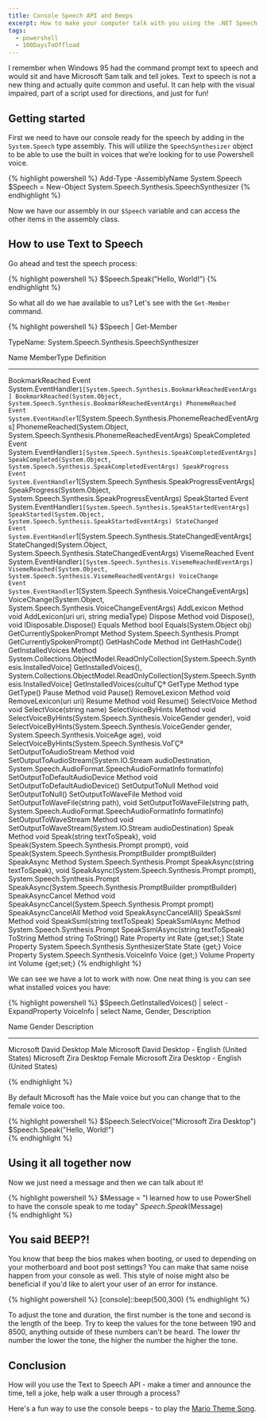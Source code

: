 ```yaml
---
title: Console Speech API and Beeps
excerpt: How to make your computer talk with you using the .NET Speech assembly.
tags: 
  - powershell
  - 100DaysToOffload
---
```


I remember when Windows 95 had the command prompt text to speech and would sit and have Microsoft Sam talk and tell jokes. Text to speech is not a new thing and actually quite common and useful. It can help with the visual impaired, part of a script used for directions, and just for fun!

## Getting started

First we need to have our console ready for the speech by adding in the `System.Speech` type assembly. This will utilize the `SpeechSynthesizer` object to be able to use the built in voices that we’re looking for to use Powershell voice.

{% highlight powershell %}
Add-Type -AssemblyName System.Speech
$Speech = New-Object System.Speech.Synthesis.SpeechSynthesizer
{% endhighlight %}

Now we have our assembly in our `$Speech` variable and can access the other items in the assembly class.

## How to use Text to Speech

Go ahead and test the speech process:

{% highlight powershell %}
$Speech.Speak("Hello, World!")
{% endhighlight %}

So what all do we hae available to us? Let's see with the `Get-Member` command.

{% highlight powershell %}
$Speech | Get-Member

   TypeName: System.Speech.Synthesis.SpeechSynthesizer

Name                          MemberType Definition
----                          ---------- ----------
BookmarkReached               Event      System.EventHandler`1[System.Speech.Synthesis.BookmarkReachedEventArgs] BookmarkReached(System.Object, System.Speech.Synthesis.BookmarkReachedEventArgs)
PhonemeReached                Event      System.EventHandler`1[System.Speech.Synthesis.PhonemeReachedEventArgs] PhonemeReached(System.Object, System.Speech.Synthesis.PhonemeReachedEventArgs)
SpeakCompleted                Event      System.EventHandler`1[System.Speech.Synthesis.SpeakCompletedEventArgs] SpeakCompleted(System.Object, System.Speech.Synthesis.SpeakCompletedEventArgs)
SpeakProgress                 Event      System.EventHandler`1[System.Speech.Synthesis.SpeakProgressEventArgs] SpeakProgress(System.Object, System.Speech.Synthesis.SpeakProgressEventArgs)
SpeakStarted                  Event      System.EventHandler`1[System.Speech.Synthesis.SpeakStartedEventArgs] SpeakStarted(System.Object, System.Speech.Synthesis.SpeakStartedEventArgs)
StateChanged                  Event      System.EventHandler`1[System.Speech.Synthesis.StateChangedEventArgs] StateChanged(System.Object, System.Speech.Synthesis.StateChangedEventArgs)
VisemeReached                 Event      System.EventHandler`1[System.Speech.Synthesis.VisemeReachedEventArgs] VisemeReached(System.Object, System.Speech.Synthesis.VisemeReachedEventArgs)
VoiceChange                   Event      System.EventHandler`1[System.Speech.Synthesis.VoiceChangeEventArgs] VoiceChange(System.Object, System.Speech.Synthesis.VoiceChangeEventArgs)
AddLexicon                    Method     void AddLexicon(uri uri, string mediaType)
Dispose                       Method     void Dispose(), void IDisposable.Dispose()
Equals                        Method     bool Equals(System.Object obj)
GetCurrentlySpokenPrompt      Method     System.Speech.Synthesis.Prompt GetCurrentlySpokenPrompt()
GetHashCode                   Method     int GetHashCode()
GetInstalledVoices            Method     System.Collections.ObjectModel.ReadOnlyCollection[System.Speech.Synthesis.InstalledVoice] GetInstalledVoices(), System.Collections.ObjectModel.ReadOnlyCollection[System.Speech.Synthesis.InstalledVoice] GetInstalledVoices(cultuΓÇª
GetType                       Method     type GetType()
Pause                         Method     void Pause()
RemoveLexicon                 Method     void RemoveLexicon(uri uri)
Resume                        Method     void Resume()
SelectVoice                   Method     void SelectVoice(string name)
SelectVoiceByHints            Method     void SelectVoiceByHints(System.Speech.Synthesis.VoiceGender gender), void SelectVoiceByHints(System.Speech.Synthesis.VoiceGender gender, System.Speech.Synthesis.VoiceAge age), void SelectVoiceByHints(System.Speech.Synthesis.VoΓÇª
SetOutputToAudioStream        Method     void SetOutputToAudioStream(System.IO.Stream audioDestination, System.Speech.AudioFormat.SpeechAudioFormatInfo formatInfo)
SetOutputToDefaultAudioDevice Method     void SetOutputToDefaultAudioDevice()
SetOutputToNull               Method     void SetOutputToNull()
SetOutputToWaveFile           Method     void SetOutputToWaveFile(string path), void SetOutputToWaveFile(string path, System.Speech.AudioFormat.SpeechAudioFormatInfo formatInfo)
SetOutputToWaveStream         Method     void SetOutputToWaveStream(System.IO.Stream audioDestination)
Speak                         Method     void Speak(string textToSpeak), void Speak(System.Speech.Synthesis.Prompt prompt), void Speak(System.Speech.Synthesis.PromptBuilder promptBuilder)
SpeakAsync                    Method     System.Speech.Synthesis.Prompt SpeakAsync(string textToSpeak), void SpeakAsync(System.Speech.Synthesis.Prompt prompt), System.Speech.Synthesis.Prompt SpeakAsync(System.Speech.Synthesis.PromptBuilder promptBuilder)
SpeakAsyncCancel              Method     void SpeakAsyncCancel(System.Speech.Synthesis.Prompt prompt)
SpeakAsyncCancelAll           Method     void SpeakAsyncCancelAll()
SpeakSsml                     Method     void SpeakSsml(string textToSpeak)
SpeakSsmlAsync                Method     System.Speech.Synthesis.Prompt SpeakSsmlAsync(string textToSpeak)
ToString                      Method     string ToString()
Rate                          Property   int Rate {get;set;}
State                         Property   System.Speech.Synthesis.SynthesizerState State {get;}
Voice                         Property   System.Speech.Synthesis.VoiceInfo Voice {get;}
Volume                        Property   int Volume {get;set;}
{% endhighlight %}

We can see we have a lot to work with now. One neat thing is you can see what installed voices you have:

{% highlight powershell %}
$Speech.GetInstalledVoices() | select -ExpandProperty VoiceInfo | select Name, Gender, Description

Name                    Gender Description
----                    ------ -----------
Microsoft David Desktop   Male Microsoft David Desktop - English (United States)
Microsoft Zira Desktop  Female Microsoft Zira Desktop - English (United States)

{% endhighlight %}

By default Microsoft has the Male voice but you can change that to the female voice too.

{% highlight powershell %}
$Speech.SelectVoice("Microsoft Zira Desktop")
$Speech.Speak("Hello, World!")  
{% endhighlight %}

## Using it all together now

Now we just need a message and then we can talk about it!

{% highlight powershell %}
$Message = "I learned how to use PowerShell to have the console speak to me today"
$Speech.Speak($Message)  
{% endhighlight %}

## You said BEEP?!

You know that beep the bios makes when booting, or used to depending on your motherboard and boot post settings? You can make that same noise happen from your console as well. This style of noise might also be beneficial if you'd like to alert your user of an error for instance.

{% highlight powershell %}
[console]::beep(500,300)
{% endhighlight %}

To adjust the tone and duration, the first number is the tone and second is the length of the beep. Try to keep the values for the tone between 190 and 8500, anything outside of these numbers can't be heard. The lower thr number the lower the tone, the higher the number the higher the tone.

## Conclusion

How will you use the Text to Speech API - make a timer and announce the time, tell a joke, help walk a user through a process?

Here's a fun way to use the console beeps - to play the [Mario Theme Song](https://gist.github.com/davewilson/5612674).
